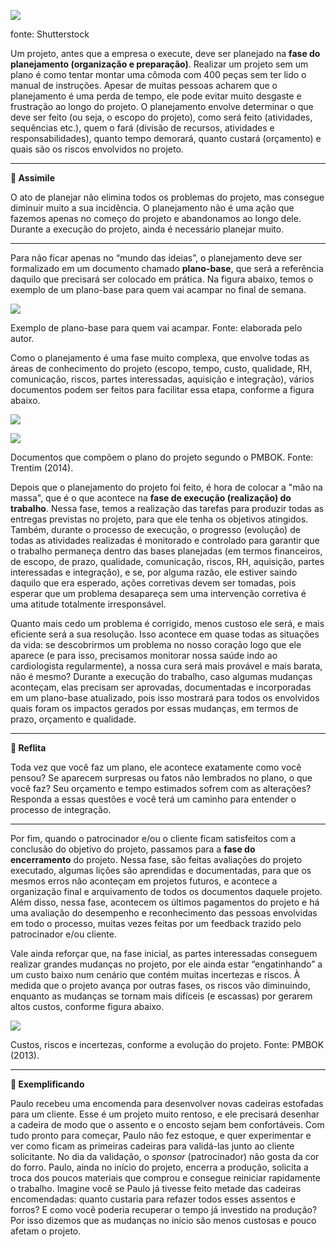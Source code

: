 [![](https://ampli-images.s3.amazonaws.com/production/e9d341cc-3a4a-4c0d-91b7-e694f8dacac3/original)](https://ampli-images.s3.amazonaws.com/production/e9d341cc-3a4a-4c0d-91b7-e694f8dacac3/original)

fonte: Shutterstock

Um projeto, antes que a empresa o execute, deve ser planejado na **fase do planejamento (organização e preparação)**. Realizar um projeto sem um plano é como tentar montar uma cômoda com 400 peças sem ter lido o manual de instruções. Apesar de muitas pessoas acharem que o planejamento é uma perda de tempo, ele pode evitar muito desgaste e frustração ao longo do projeto. O planejamento envolve determinar o que deve ser feito (ou seja, o escopo do projeto), como será feito (atividades, sequências etc.), quem o fará (divisão de recursos, atividades e responsabilidades), quanto tempo demorará, quanto custará (orçamento) e quais são os riscos envolvidos no projeto.

______

**🔁 Assimile**

O ato de planejar não elimina todos os problemas do projeto, mas consegue diminuir muito a sua incidência. O planejamento não é uma ação que fazemos apenas no começo do projeto e abandonamos ao longo dele. Durante a execução do projeto, ainda é necessário planejar muito.

______

Para não ficar apenas no “mundo das ideias”, o planejamento deve ser formalizado em um documento chamado **plano-base**, que será a referência daquilo que precisará ser colocado em prática. Na figura abaixo, temos o exemplo de um plano-base para quem vai acampar no final de semana.

[![](https://ampli-images.s3.amazonaws.com/production/3de8919b-04d3-47ef-8aa8-d8f436a0935d/original)](https://ampli-images.s3.amazonaws.com/production/3de8919b-04d3-47ef-8aa8-d8f436a0935d/original)

Exemplo de plano-base para quem vai acampar. Fonte: elaborada pelo autor.

Como o planejamento é uma fase muito complexa, que envolve todas as áreas de conhecimento do projeto (escopo, tempo, custo, qualidade, RH, comunicação, riscos, partes interessadas, aquisição e integração), vários documentos podem ser feitos para facilitar essa etapa, conforme a figura abaixo.

[![](https://ampli-images.s3.amazonaws.com/production/546edd00-e156-470d-b06c-088ac7696d1d/original)](https://ampli-images.s3.amazonaws.com/production/546edd00-e156-470d-b06c-088ac7696d1d/original)

[![](https://ampli-images.s3.amazonaws.com/production/4ba019a7-35ec-40a3-90c8-3de8e6db173c/original)](https://ampli-images.s3.amazonaws.com/production/4ba019a7-35ec-40a3-90c8-3de8e6db173c/original)

Documentos que compõem o plano do projeto segundo o PMBOK. Fonte: Trentim (2014).

Depois que o planejamento do projeto foi feito, é hora de colocar a "mão na massa", que é o que acontece na **fase de execução (realização) do trabalho**. Nessa fase, temos a realização das tarefas para produzir todas as entregas previstas no projeto, para que ele tenha os objetivos atingidos. Também, durante o processo de execução, o progresso (evolução) de todas as atividades realizadas é monitorado e controlado para garantir que o trabalho permaneça dentro das bases planejadas (em termos financeiros, de escopo, de prazo, qualidade, comunicação, riscos, RH, aquisição, partes interessadas e integração), e se, por alguma razão, ele estiver saindo daquilo que era esperado, ações corretivas devem ser tomadas, pois esperar que um problema desapareça sem uma intervenção corretiva é uma atitude totalmente irresponsável.

Quanto mais cedo um problema é corrigido, menos custoso ele será, e mais eficiente será a sua resolução. Isso acontece em quase todas as situações da vida: se descobrirmos um problema no nosso coração logo que ele aparece (e para isso, precisamos monitorar nossa saúde indo ao cardiologista regularmente), a nossa cura será mais provável e mais barata, não é mesmo? Durante a execução do trabalho, caso algumas mudanças aconteçam, elas precisam ser aprovadas, documentadas e incorporadas em um plano-base atualizado, pois isso mostrará para todos os envolvidos quais foram os impactos gerados por essas mudanças, em termos de prazo, orçamento e qualidade.

______

**💭 Reflita**

Toda vez que você faz um plano, ele acontece exatamente como você pensou? Se aparecem surpresas ou fatos não lembrados no plano, o que você faz? Seu orçamento e tempo estimados sofrem com as alterações? Responda a essas questões e você terá um caminho para entender o processo de integração.

______

Por fim, quando o patrocinador e/ou o cliente ficam satisfeitos com a conclusão do objetivo do projeto, passamos para a **fase do encerramento** do projeto. Nessa fase, são feitas avaliações do projeto executado, algumas lições são aprendidas e documentadas, para que os mesmos erros não aconteçam em projetos futuros, e acontece a organização final e arquivamento de todos os documentos daquele projeto. Além disso, nessa fase, acontecem os últimos pagamentos do projeto e há uma avaliação do desempenho e reconhecimento das pessoas envolvidas em todo o processo, muitas vezes feitas por um feedback trazido pelo patrocinador e/ou cliente.

Vale ainda reforçar que, na fase inicial, as partes interessadas conseguem realizar grandes mudanças no projeto, por ele ainda estar “engatinhando” a um custo baixo num cenário que contém muitas incertezas e riscos. À medida que o projeto avança por outras fases, os riscos vão diminuindo, enquanto as mudanças se tornam mais difíceis (e escassas) por gerarem altos custos, conforme figura abaixo.

[![](https://ampli-images.s3.amazonaws.com/production/ac96ea1c-a756-41df-af75-b0ef958c538c/original)](https://ampli-images.s3.amazonaws.com/production/ac96ea1c-a756-41df-af75-b0ef958c538c/original)

Custos, riscos e incertezas, conforme a evolução do projeto. Fonte: PMBOK (2013).

______

**📝 Exemplificando**

Paulo recebeu uma encomenda para desenvolver novas cadeiras estofadas para um cliente. Esse é um projeto muito rentoso, e ele precisará desenhar a cadeira de modo que o assento e o encosto sejam bem confortáveis. Com tudo pronto para começar, Paulo não fez estoque, e quer experimentar e ver como ficam as primeiras cadeiras para validá-las junto ao cliente solicitante. No dia da validação, o _sponsor_ (patrocinador) não gosta da cor do forro. Paulo, ainda no início do projeto, encerra a produção, solicita a troca dos poucos materiais que comprou e consegue reiniciar rapidamente o trabalho. Imagine você se Paulo já tivesse feito metade das cadeiras encomendadas: quanto custaria para refazer todos esses assentos e forros? E como você poderia recuperar o tempo já investido na produção? Por isso dizemos que as mudanças no início são menos custosas e pouco afetam o projeto.
